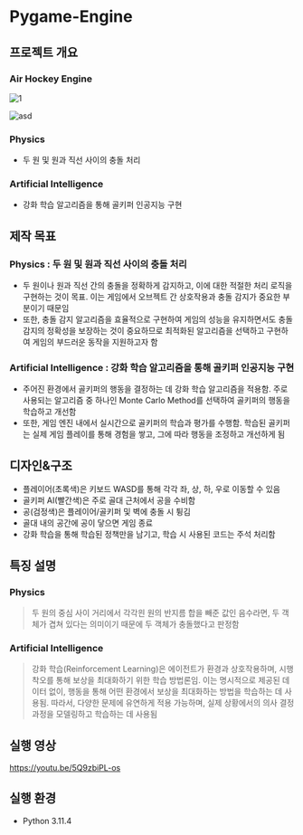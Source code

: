 # Pygame-Engine

## 프로젝트 개요

### **Air Hockey Engine**

![1](https://github.com/Heokunho/Pygame-Engine/assets/93777460/37a6d785-cd5d-42f1-8cfd-a0cc75e881d3)

![asd](https://github.com/Heokunho/Pygame-Engine/assets/93777460/75c7b12c-447c-4e77-ba84-e791b5fdd99a)


### **Physics**

- 두 원 및 원과 직선 사이의 충돌 처리

### **Artificial Intelligence**

- 강화 학습 알고리즘을 통해 골키퍼 인공지능 구현

## 제작 목표

### **Physics : 두 원 및 원과 직선 사이의 충돌 처리**

- 두 원이나 원과 직선 간의 충돌을 정확하게 감지하고, 이에 대한 적절한 처리 로직을 구현하는 것이 목표. 이는 게임에서 오브젝트 간 상호작용과 충돌 감지가 중요한 부분이기 때문임
- 또한, 충돌 감지 알고리즘을 효율적으로 구현하여 게임의 성능을 유지하면서도 충돌 감지의 정확성을 보장하는 것이 중요하므로 최적화된 알고리즘을 선택하고 구현하여 게임의 부드러운 동작을 지원하고자 함

### **Artificial Intelligence : 강화 학습 알고리즘을 통해 골키퍼 인공지능 구현**

- 주어진 환경에서 골키퍼의 행동을 결정하는 데 강화 학습 알고리즘을 적용함. 주로 사용되는 알고리즘 중 하나인 Monte Carlo Method를 선택하여 골키퍼의 행동을 학습하고 개선함
- 또한, 게임 엔진 내에서 실시간으로 골키퍼의 학습과 평가를 수행함. 학습된 골키퍼는 실제 게임 플레이를 통해 경험을 쌓고, 그에 따라 행동을 조정하고 개선하게 됨

## 디자인&구조

- 플레이어(초록색)은 키보드 WASD를 통해 각각 좌, 상, 하, 우로 이동할 수 있음
- 골키퍼 AI(빨간색)은 주로 골대 근처에서 공을 수비함
- 공(검정색)은 플레이어/골키퍼 및 벽에 충돌 시 튕김
- 골대 내의 공간에 공이 닿으면 게임 종료
- 강화 학습을 통해 학습된 정책만을 남기고, 학습 시 사용된 코드는 주석 처리함

## 특징 설명

### Physics

> 두 원의 중심 사이 거리에서 각각읜 원의 반지름 합을 빼준 값인 음수라면, 두 객체가 겹쳐 있다는 의미이기 때문에 두 객체가 충돌했다고 판정함
> 

### **Artificial Intelligence**

> 강화 학습(Reinforcement Learning)은 에이전트가 환경과 상호작용하며, 시행착오를 통해 보상을 최대화하기 위한 학습 방법론임. 이는 명시적으로 제공된 데이터 없이, 행동을 통해 어떤 환경에서 보상을 최대화하는 방법을 학습하는 데 사용됨. 따라서, 다양한 문제에 유연하게 적용 가능하며, 실제 상황에서의 의사 결정 과정을 모델링하고 학습하는 데 사용됨
> 

## 실행 영상

https://youtu.be/5Q9zbiPL-os

## 실행 환경

- Python 3.11.4
